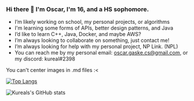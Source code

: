 ### Hi there 👋 I'm Oscar, I'm 16, and a HS sophomore. 

- I’m likely working on school, my personal projects, or algorithms
- I'm learning some forms of APIs, better design patterns, and Java
- I’d like to learn C++, Java, Docker, and maybe AWS?
- I’m always looking to collaborate on something, just contact me!
- I’m always looking for help with my personal project, NP Link. (NPL)
- You can reach me by my personal email: oscar.gaske.cs@gmail.com, or my discord: kureal#2398


You can't center images in .md files :<

[![Top Langs](https://github-readme-stats.vercel.app/api/top-langs/?username=kurealnum&hide_progress=false&theme=radical)](https://github.com/anuraghazra/github-readme-stats)

![Kureals's GitHub stats](https://github-readme-stats.vercel.app/api?username=kurealnum&show_icons=true&theme=radical)
